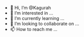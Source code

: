 - 👋 Hi, I’m @Kagurah
- 👀 I’m interested in ...
- 🌱 I’m currently learning ...
- 💞️ I’m looking to collaborate on ...
- 📫 How to reach me ...

<!---
Kagurah/Kagurah is a ✨ special ✨ repository because its `README.md` (this file) appears on your GitHub profile.
You can click the Preview link to take a look at your changes.
--->
